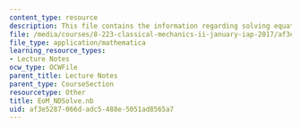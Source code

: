 ```yaml
---
content_type: resource
description: This file contains the information regarding solving equations of motion.
file: /media/courses/8-223-classical-mechanics-ii-january-iap-2017/af3e5287066dadc5488e5051ad8565a7_EoM_NDSolve.nb
file_type: application/mathematica
learning_resource_types:
- Lecture Notes
ocw_type: OCWFile
parent_title: Lecture Notes
parent_type: CourseSection
resourcetype: Other
title: EoM_NDSolve.nb
uid: af3e5287-066d-adc5-488e-5051ad8565a7
---
```

